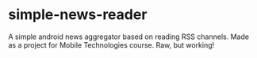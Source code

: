 # simple-news-reader
A simple android news aggregator based on reading RSS channels.
Made as a project for Mobile Technologies course.
Raw, but working!
